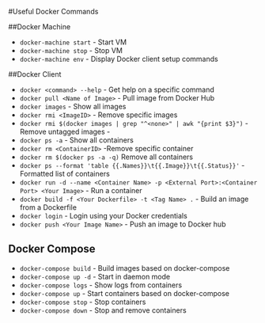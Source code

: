 #Useful Docker Commands

##Docker Machine

- `docker-machine start` - Start VM
- `docker-machine stop` - Stop VM
- `docker-machine env` - Display Docker client setup commands

##Docker Client

- `docker <command> --help` - Get help on a specific command
- `docker pull <Name of Image>` - Pull image from Docker Hub
- `docker images` - Show all images
- `docker rmi <ImageID>` - Remove specific images
- `docker rmi $(docker images | grep "^<none>" | awk "{print $3}")` - Remove untagged images - <none>
- `docker ps -a` - Show all containers
- `docker rm <ContainerID>` -Remove specific container
- `docker rm $(docker ps -a -q)` Remove all containers
- `docker ps --format 'table {{.Names}}\t{{.Image}}\t{{.Status}}'` - Formatted list of containers
- `docker run -d --name <Container Name> -p <External Port>:<Container Port> <Your Image>` - Run a container
- `docker build -f <Your Dockerfile> -t <Tag Name> .` - Build an image from a Dockerfile
- `docker login` - Login using your Docker credentials
- `docker push <Your Image Name>` - Push an image to Docker hub

## Docker Compose

- `docker-compose build` - Build images based on docker-compose 
- `docker-compose up -d` - Start in daemon mode
- `docker-compose logs` - Show logs from containers
- `docker-compose up` - Start containers based on docker-compose
- `docker-compose stop` - Stop containers
- `docker-compose down` - Stop and remove containers

